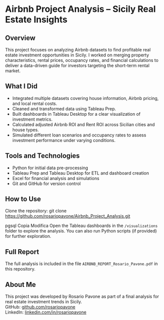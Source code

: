 
# Airbnb Project Analysis – Sicily Real Estate Insights

## Overview
This project focuses on analyzing Airbnb datasets to find profitable real estate investment opportunities in Sicily. I worked on merging property characteristics, rental prices, occupancy rates, and financial calculations to deliver a data-driven guide for investors targeting the short-term rental market.

## What I Did
- Integrated multiple datasets covering house information, Airbnb pricing, and local rental costs.
- Cleaned and transformed data using Tableau Prep.
- Built dashboards in Tableau Desktop for a clear visualization of investment metrics.
- Calculated adjusted Airbnb ROI and Rent ROI across Sicilian cities and house types.
- Simulated different loan scenarios and occupancy rates to assess investment performance under varying conditions.

## Tools and Technologies
- Python for initial data pre-processing
- Tableau Prep and Tableau Desktop for ETL and dashboard creation
- Excel for financial analysis and simulations
- Git and GitHub for version control

## How to Use
Clone the repository:
git clone https://github.com/rosariopavone/Airbnb_Project_Analysis.git

pgsql
Copia
Modifica
Open the Tableau dashboards in the `/visualizations` folder to explore the analysis. You can also run Python scripts (if provided) for further exploration.

## Full Report
The full analysis is included in the file `AIRBNB_REPORT_Rosario_Pavone.pdf` in this repository.

## About Me
This project was developed by Rosario Pavone as part of a final analysis for real estate investment trends in Sicily.  
GitHub: [github.com/rosariopavone](https://github.com/rosariopavone)  
LinkedIn: [linkedin.com/in/rosariopavone](https://www.linkedin.com)
